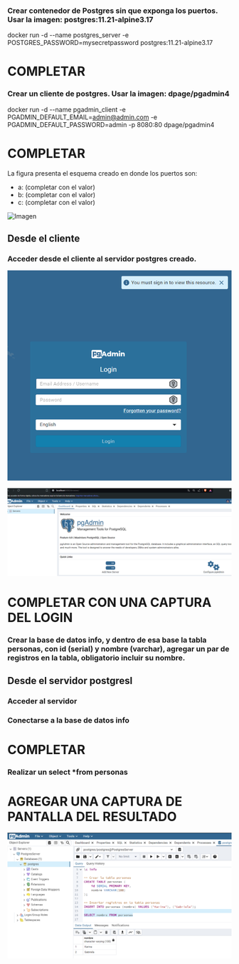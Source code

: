 ### Crear contenedor de Postgres sin que exponga los puertos. Usar la imagen: postgres:11.21-alpine3.17

docker run -d --name postgres_server -e POSTGRES_PASSWORD=mysecretpassword postgres:11.21-alpine3.17
# COMPLETAR

### Crear un cliente de postgres. Usar la imagen: dpage/pgadmin4

docker run -d --name pgadmin_client -e PGADMIN_DEFAULT_EMAIL=admin@admin.com -e PGADMIN_DEFAULT_PASSWORD=admin -p 8080:80 dpage/pgadmin4
# COMPLETAR

La figura presenta el esquema creado en donde los puertos son:
- a: (completar con el valor)
- b: (completar con el valor)
- c: (completar con el valor)

![Imagen](imagenes/esquema-ejercicio3.PNG)

## Desde el cliente
### Acceder desde el cliente al servidor postgres creado.
![alt text](image-14.png)

![alt text](image-15.png)
# COMPLETAR CON UNA CAPTURA DEL LOGIN

### Crear la base de datos info, y dentro de esa base la tabla personas, con id (serial) y nombre (varchar), agregar un par de registros en la tabla, obligatorio incluir su nombre.

## Desde el servidor postgresl
### Acceder al servidor
### Conectarse a la base de datos info
# COMPLETAR
### Realizar un select *from personas
# AGREGAR UNA CAPTURA DE PANTALLA DEL RESULTADO

![alt text](image-17.png)